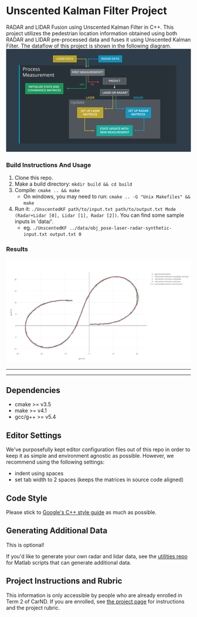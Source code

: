 # Unscented Kalman Filter Project
RADAR and LIDAR Fusion using Unscented Kalman Filter in C++. This project utilizes the pedestrian location information obtained using both RADAR and LIDAR pre-processed data and fuses it using Unscented Kalman Filter. The dataflow of this project is shown in the following diagram.
![DataFlow](Result/AlgoFlow.png)

### Build Instructions And Usage
1. Clone this repo.
2. Make a build directory: `mkdir build && cd build`
3. Compile: `cmake .. && make`
	* On windows, you may need to run: `cmake .. -G "Unix Makefiles" && make`
4. Run it: `./UnscentedKF path/to/input.txt path/to/output.txt Mode (Radar+Lidar [0], Lidar [1], Radar [2])`. You can find
   some sample inputs in 'data/'.
    - eg. `./UnscentedKF ../data/obj_pose-laser-radar-synthetic-input.txt output.txt 0`

### Results

![result1](Result/Plot_data1.png)

---


---

## Dependencies

* cmake >= v3.5
* make >= v4.1
* gcc/g++ >= v5.4

## Editor Settings

We've purposefully kept editor configuration files out of this repo in order to
keep it as simple and environment agnostic as possible. However, we recommend
using the following settings:

* indent using spaces
* set tab width to 2 spaces (keeps the matrices in source code aligned)

## Code Style

Please stick to [Google's C++ style guide](https://google.github.io/styleguide/cppguide.html) as much as possible.

## Generating Additional Data

This is optional!

If you'd like to generate your own radar and lidar data, see the
[utilities repo](https://github.com/udacity/CarND-Mercedes-SF-Utilities) for
Matlab scripts that can generate additional data.

## Project Instructions and Rubric

This information is only accessible by people who are already enrolled in Term 2
of CarND. If you are enrolled, see [the project page](https://classroom.udacity.com/nanodegrees/nd013/parts/40f38239-66b6-46ec-ae68-03afd8a601c8/modules/0949fca6-b379-42af-a919-ee50aa304e6a/lessons/c3eb3583-17b2-4d83-abf7-d852ae1b9fff/concepts/f437b8b0-f2d8-43b0-9662-72ac4e4029c1)
for instructions and the project rubric.
